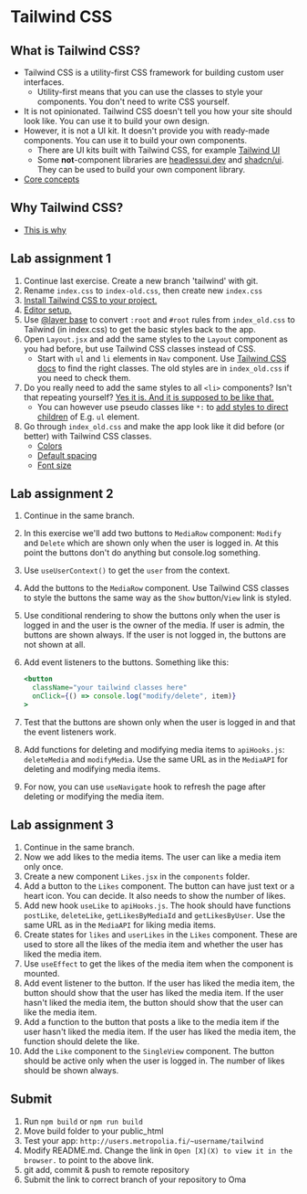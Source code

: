 # Tailwind CSS

## What is Tailwind CSS?

- Tailwind CSS is a utility-first CSS framework for building custom user interfaces.
  - Utility-first means that you can use the classes to style your components. You don't need to write CSS yourself.
- It is not opinionated. Tailwind CSS doesn't tell you how your site should look like. You can use it to build your own
  design.
- However, it is not a UI kit. It doesn't provide you with ready-made components. You can use it to build your own
  components.
  - There are UI kits built with Tailwind CSS, for example [Tailwind UI](https://tailwindui.com/)
  - Some **not**-component libraries are [headlessui.dev](https://headlessui.dev/)
    and [shadcn/ui](https://ui.shadcn.com/). They can be used to build your own component library.
- [Core concepts](https://tailwindcss.com/docs/utility-first)

## Why Tailwind CSS?

- [This is why](https://www.youtube.com/watch?v=t-eR4hA7obg)

## Lab assignment 1

1. Continue last exercise. Create a new branch 'tailwind' with git.
2. Rename `index.css` to `index-old.css`, then create new `index.css`
3. [Install Tailwind CSS to your project.](https://tailwindcss.com/docs/guides/vite#react)
4. [Editor setup.](https://tailwindcss.com/docs/editor-setup)
5. Use [@layer base](https://tailwindcss.com/docs/adding-custom-styles#adding-base-styles) to convert `:root` and `#root` rules from `index_old.css` to Tailwind (in index.css) to get the basic styles back to the app.
6. Open `Layout.jsx` and add the same styles to the `Layout` component as you had before, but use Tailwind CSS classes
   instead of CSS.
   - Start with `ul` and `li` elements in `Nav` component. Use [Tailwind CSS docs](https://tailwindcss.com/docs) to
     find the right classes. The old styles are in `index_old.css` if you need to check them.
7. Do you really need to add the same styles to all `<li>` components? Isn't that repeating
   yourself? [Yes it is. And it is supposed to be like that.](https://tailwindcss.com/docs/reusing-styles#/dashboard)
   - You can however use pseudo classes like `*:`
     to [add styles to direct children](https://tailwindcss.com/docs/hover-focus-and-other-states#styling-direct-children)
     of E.g. `ul` element.
8. Go through `index_old.css` and make the app look like it did before (or better) with Tailwind CSS classes.
   - [Colors](https://tailwindcolor.com/)
   - [Default spacing](https://tailwindcss.com/docs/customizing-spacing#default-spacing-scale)
   - [Font size](https://tailwindcss.com/docs/font-size)

## Lab assignment 2

1. Continue in the same branch.
2. In this exercise we'll add two buttons to `MediaRow` component: `Modify` and `Delete` which are shown only when the user is logged in. At this point the buttons don't do anything but console.log something.
3. Use `useUserContext()` to get the `user` from the context.
4. Add the buttons to the `MediaRow` component. Use Tailwind CSS classes to style the buttons the same way as the `Show` button/`View` link is styled.
5. Use conditional rendering to show the buttons only when the user is logged in and the user is the owner of the media. If user is admin, the buttons are shown always. If the user is not logged in, the buttons are not shown at all.
6. Add event listeners to the buttons. Something like this:

   ```jsx
   <button
     className="your tailwind classes here"
     onClick={() => console.log("modify/delete", item)}
   >
   ```

7. Test that the buttons are shown only when the user is logged in and that the event listeners work.
8. Add functions for deleting and modifying media items to `apiHooks.js`: `deleteMedia` and `modifyMedia`. Use the same URL as in the `MediaAPI` for deleting and modifying media items.
9. For now, you can use `useNavigate` hook to refresh the page after deleting or modifying the media item.

## Lab assignment 3

1. Continue in the same branch.
2. Now we add likes to the media items. The user can like a media item only once.
3. Create a new component `Likes.jsx` in the `components` folder.
4. Add a button to the `Likes` component. The button can have just text or a heart icon. You can decide. It also needs to show the number of likes.
5. Add new hook `useLike` to `apiHooks.js`. The hook should have functions `postLike`, `deleteLike`, `getLikesByMediaId` and `getLikesByUser`. Use the same URL as in the `MediaAPI` for liking media items.
6. Create states for `likes` and `userLikes` in the `Likes` component. These are used to store all the likes of the media item and whether the user has liked the media item.
7. Use `useEffect` to get the likes of the media item when the component is mounted.
8. Add event listener to the button. If the user has liked the media item, the button should show that the user has liked the media item. If the user hasn't liked the media item, the button should show that the user can like the media item.
9. Add a function to the button that posts a like to the media item if the user hasn't liked the media item. If the user has liked the media item, the function should delete the like.
10. Add the `Like` component to the `SingleView` component. The button should be active only when the user is logged in. The number of likes should be shown always.

## Submit

1. Run `npm build` or `npm run build`
2. Move build folder to your public_html
3. Test your app: `http://users.metropolia.fi/~username/tailwind`
4. Modify README.md. Change the link in `Open [X](X) to view it in the browser.` to point to the above link.
5. git add, commit & push to remote repository
6. Submit the link to correct branch of your repository to Oma
